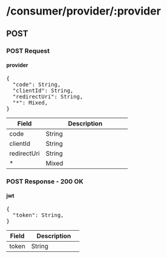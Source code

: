 
# /consumer/provider/:provider


## POST


### POST Request

<div id="psx_model_Provider" class="psx-object"><h4>provider</h4><pre class="psx-object-json"><span class="psx-object-json-pun">{</span>
  <span class="psx-object-json-key">"code"</span><span class="psx-object-json-pun">: </span><span class="psx-property-type">String</span><span class="psx-object-json-pun">,</span>
  <span class="psx-object-json-key">"clientId"</span><span class="psx-object-json-pun">: </span><span class="psx-property-type">String</span><span class="psx-object-json-pun">,</span>
  <span class="psx-object-json-key">"redirectUri"</span><span class="psx-object-json-pun">: </span><span class="psx-property-type">String</span><span class="psx-object-json-pun">,</span>
  <span class="psx-object-json-key">"*"</span><span class="psx-object-json-pun">: </span><span class="psx-property-type">Mixed</span><span class="psx-object-json-pun">,</span>
<span class="psx-object-json-pun">}</span></pre><table class="table psx-object-properties"><colgroup><col width="30%" /><col width="70%" /></colgroup><thead><tr><th>Field</th><th>Description</th></tr></thead><tbody><tr><td><span class="psx-property-name psx-property-optional">code</span></td><td><span class="psx-property-type">String</span><br /><div class="psx-property-description"></div></td></tr><tr><td><span class="psx-property-name psx-property-optional">clientId</span></td><td><span class="psx-property-type">String</span><br /><div class="psx-property-description"></div></td></tr><tr><td><span class="psx-property-name psx-property-optional">redirectUri</span></td><td><span class="psx-property-type">String</span><br /><div class="psx-property-description"></div></td></tr><tr><td><span class="psx-property-name psx-property-optional">*</span></td><td><span class="psx-property-type">Mixed</span><br /><div class="psx-property-description"></div></td></tr></tbody></table></div>

### POST Response - 200 OK

<div id="psx_model_Jwt" class="psx-object"><h4>jwt</h4><pre class="psx-object-json"><span class="psx-object-json-pun">{</span>
  <span class="psx-object-json-key">"token"</span><span class="psx-object-json-pun">: </span><span class="psx-property-type">String</span><span class="psx-object-json-pun">,</span>
<span class="psx-object-json-pun">}</span></pre><table class="table psx-object-properties"><colgroup><col width="30%" /><col width="70%" /></colgroup><thead><tr><th>Field</th><th>Description</th></tr></thead><tbody><tr><td><span class="psx-property-name psx-property-optional">token</span></td><td><span class="psx-property-type">String</span><br /><div class="psx-property-description"></div></td></tr></tbody></table></div>
